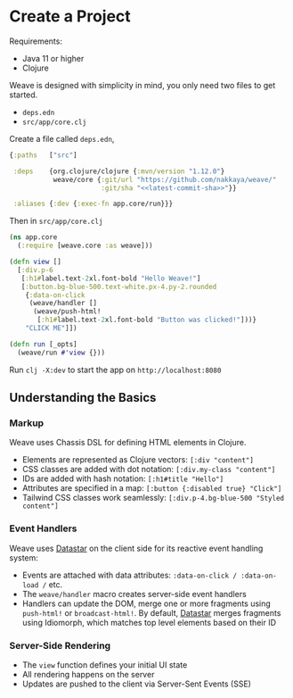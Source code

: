 # Create a Project

Requirements:

 - Java 11 or higher
 - Clojure
 
 Weave is designed with simplicity in mind, you only need two files to get started.
 
  - `deps.edn`
  - `src/app/core.clj`

Create a file called `deps.edn`,

```clojure
{:paths   ["src"]

 :deps    {org.clojure/clojure {:mvn/version "1.12.0"}
		   weave/core {:git/url "https://github.com/nakkaya/weave/"
					   :git/sha "<<latest-commit-sha>>"}}

 :aliases {:dev {:exec-fn app.core/run}}}
```

Then in `src/app/core.clj`

```clojure
(ns app.core
  (:require [weave.core :as weave]))

(defn view []
  [:div.p-6
   [:h1#label.text-2xl.font-bold "Hello Weave!"]
   [:button.bg-blue-500.text-white.px-4.py-2.rounded
	{:data-on-click
	 (weave/handler []
	  (weave/push-html!
	   [:h1#label.text-2xl.font-bold "Button was clicked!"]))}
	"CLICK ME"]])

(defn run [_opts]
  (weave/run #'view {}))
```

 Run `clj -X:dev` to start the app on `http://localhost:8080`

## Understanding the Basics

### Markup

Weave uses Chassis DSL for defining HTML elements in Clojure. 

- Elements are represented as Clojure vectors: `[:div "content"]`
- CSS classes are added with dot notation: `[:div.my-class "content"]`
- IDs are added with hash notation: `[:h1#title "Hello"]`
- Attributes are specified in a map: `[:button {:disabled true} "Click"]`
- Tailwind CSS classes work seamlessly: `[:div.p-4.bg-blue-500 "Styled content"]`

### Event Handlers

Weave uses [Datastar](https://data-star.dev/) on the client side for
its reactive event handling system:

- Events are attached with data attributes: `:data-on-click /
  :data-on-load /` etc.
- The `weave/handler` macro creates server-side event handlers
- Handlers can update the DOM, merge one or more fragments using
  `push-html!` or `broadcast-html!`. By default,
  [Datastar](https://data-star.dev/) merges fragments using Idiomorph,
  which matches top level elements based on their ID

### Server-Side Rendering

- The `view` function defines your initial UI state
- All rendering happens on the server
- Updates are pushed to the client via Server-Sent Events (SSE)
